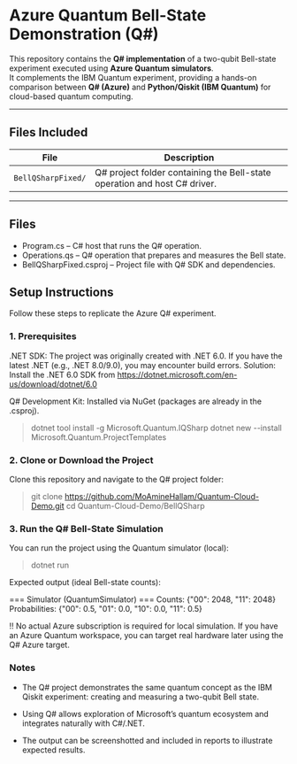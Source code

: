 # Azure Quantum Bell-State Demonstration (Q#)

This repository contains the **Q# implementation** of a two-qubit Bell-state experiment executed using **Azure Quantum simulators**.  
It complements the IBM Quantum experiment, providing a hands-on comparison between **Q# (Azure)** and **Python/Qiskit (IBM Quantum)** for cloud-based quantum computing.

---

## Files Included

| File | Description |
|------|--------------|
| `BellQSharpFixed/` | Q# project folder containing the Bell-state operation and host C# driver. |

---
## Files
- Program.cs – C# host that runs the Q# operation.
- Operations.qs – Q# operation that prepares and measures the Bell state.
- BellQSharpFixed.csproj – Project file with Q# SDK and dependencies.

## Setup Instructions

Follow these steps to replicate the Azure Q# experiment.

### 1. Prerequisites

.NET SDK: The project was originally created with .NET 6.0.
If you have the latest .NET (e.g., .NET 8.0/9.0), you may encounter build errors.
Solution: Install the .NET 6.0 SDK from https://dotnet.microsoft.com/en-us/download/dotnet/6.0

Q# Development Kit: Installed via NuGet (packages are already in the .csproj).
> dotnet tool install -g Microsoft.Quantum.IQSharp
> dotnet new --install Microsoft.Quantum.ProjectTemplates

### 2. Clone or Download the Project

Clone this repository and navigate to the Q# project folder:

> git clone https://github.com/MoAmineHallam/Quantum-Cloud-Demo.git
> cd Quantum-Cloud-Demo/BellQSharp

### 3. Run the Q# Bell-State Simulation

You can run the project using the Quantum simulator (local):

> dotnet run

Expected output (ideal Bell-state counts):

=== Simulator (QuantumSimulator) ===
Counts: {"00": 2048, "11": 2048}
Probabilities: {"00": 0.5, "01": 0.0, "10": 0.0, "11": 0.5}

!! No actual Azure subscription is required for local simulation.
If you have an Azure Quantum workspace, you can target real hardware later using the Q# Azure target.

### Notes

- The Q# project demonstrates the same quantum concept as the IBM Qiskit experiment: creating and measuring a two-qubit Bell state.

- Using Q# allows exploration of Microsoft’s quantum ecosystem and integrates naturally with C#/.NET.

- The output can be screenshotted and included in reports to illustrate expected results.


